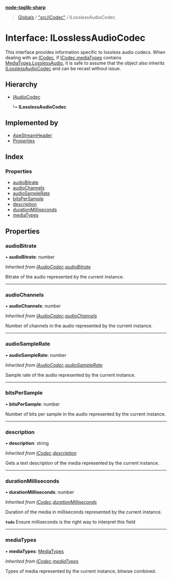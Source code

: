 **[node-taglib-sharp](../README.md)**

> [Globals](../globals.md) / ["src/iCodec"](../modules/_src_icodec_.md) / ILosslessAudioCodec

# Interface: ILosslessAudioCodec

This interface provides information specific to lossless audio codecs.
When dealing with an [ICodec](_src_icodec_.icodec.md), if [ICodec.mediaTypes](_src_icodec_.icodec.md#mediatypes) contains
[MediaTypes.LosslessAudio](../enums/_src_icodec_.mediatypes.md#losslessaudio), it is safe to assume that the object also inherits
[ILosslessAudioCodec](_src_icodec_.ilosslessaudiocodec.md) and can be recast without issue.

## Hierarchy

* [IAudioCodec](_src_icodec_.iaudiocodec.md)

  ↳ **ILosslessAudioCodec**

## Implemented by

* [ApeStreamHeader](../classes/_src_ape_apestreamheader_.apestreamheader.md)
* [Properties](../classes/_src_properties_.properties.md)

## Index

### Properties

* [audioBitrate](_src_icodec_.ilosslessaudiocodec.md#audiobitrate)
* [audioChannels](_src_icodec_.ilosslessaudiocodec.md#audiochannels)
* [audioSampleRate](_src_icodec_.ilosslessaudiocodec.md#audiosamplerate)
* [bitsPerSample](_src_icodec_.ilosslessaudiocodec.md#bitspersample)
* [description](_src_icodec_.ilosslessaudiocodec.md#description)
* [durationMilliseconds](_src_icodec_.ilosslessaudiocodec.md#durationmilliseconds)
* [mediaTypes](_src_icodec_.ilosslessaudiocodec.md#mediatypes)

## Properties

### audioBitrate

•  **audioBitrate**: number

*Inherited from [IAudioCodec](_src_icodec_.iaudiocodec.md).[audioBitrate](_src_icodec_.iaudiocodec.md#audiobitrate)*

Bitrate of the audio represented by the current instance.

___

### audioChannels

•  **audioChannels**: number

*Inherited from [IAudioCodec](_src_icodec_.iaudiocodec.md).[audioChannels](_src_icodec_.iaudiocodec.md#audiochannels)*

Number of channels in the audio represented by the current instance.

___

### audioSampleRate

•  **audioSampleRate**: number

*Inherited from [IAudioCodec](_src_icodec_.iaudiocodec.md).[audioSampleRate](_src_icodec_.iaudiocodec.md#audiosamplerate)*

Sample rate of the audio represented by the current instance.

___

### bitsPerSample

•  **bitsPerSample**: number

Number of bits per sample in the audio represented by the current instance.

___

### description

•  **description**: string

*Inherited from [ICodec](_src_icodec_.icodec.md).[description](_src_icodec_.icodec.md#description)*

Gets a text description of the media represented by the current instance.

___

### durationMilliseconds

•  **durationMilliseconds**: number

*Inherited from [ICodec](_src_icodec_.icodec.md).[durationMilliseconds](_src_icodec_.icodec.md#durationmilliseconds)*

Duration of the media in milliseconds represented by the current instance.

**`todo`** Ensure milliseconds is the right way to interpret this field

___

### mediaTypes

•  **mediaTypes**: [MediaTypes](../enums/_src_icodec_.mediatypes.md)

*Inherited from [ICodec](_src_icodec_.icodec.md).[mediaTypes](_src_icodec_.icodec.md#mediatypes)*

Types of media represented by the current instance, bitwise combined.
